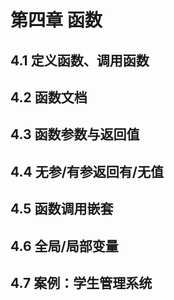 # 第四章 函数

## 4.1 定义函数、调用函数

## 4.2 函数文档

## 4.3 函数参数与返回值

## 4.4 无参/有参返回有/无值

## 4.5 函数调用嵌套

## 4.6 全局/局部变量

## 4.7 案例：学生管理系统


